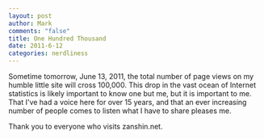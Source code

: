 ```yaml
--- 
layout: post
author: Mark
comments: "false"
title: One Hundred Thousand
date: 2011-6-12
categories: nerdliness
---
```

Sometime tomorrow, June 13, 2011, the total number of page views on my humble little site will cross 100,000. This drop in the vast ocean of Internet statistics is likely important to know one but me, but it is important to me. That I've had a voice here for over 15 years, and that an ever increasing number of people comes to listen what I have to share pleases me.

Thank you to everyone who visits zanshin.net.
